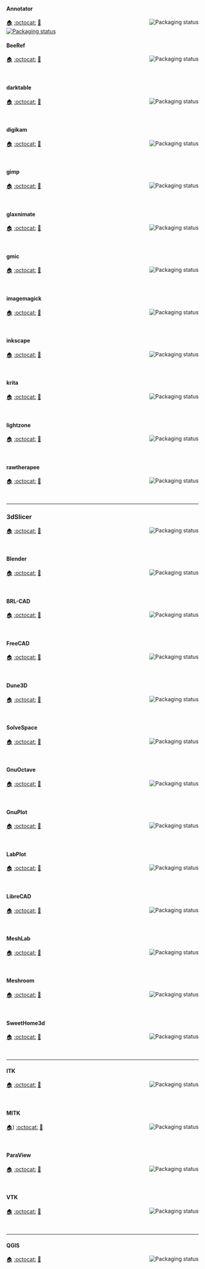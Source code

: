 #### Annotator
<a href="https://repology.org/project/annotator-images/versions">
    <img src="https://repology.org/badge/vertical-allrepos/annotator-images.svg?columns=3&header=Annotator&exclude_unsupported=1" alt="Packaging status" align="right">
</a>

[:house:](https://github.com/phase1geo/Annotator) [:octocat:](https://github.com/phase1geo/Annotator) [:bookmark:](https://github.com/phase1geo/Annotator/releases)
<br />
[![Packaging status](https://repology.org/badge/tiny-repos/annotator-images.svg)](https://repology.org/project/annotator-images/versions)
<br clear="right"/>

#### BeeRef
<a href="https://repology.org/project/beeref/versions">
    <img src="https://repology.org/badge/vertical-allrepos/beeref.svg?columns=3&header=BeeRef&exclude_unsupported=1" alt="Packaging status" align="right">
</a>

[:house:](https://beeref.org/) [:octocat:](https://github.com/rbreu/beeref) [:bookmark:](https://github.com/rbreu/beeref/blob/main/CHANGELOG.rst)

<br clear="right"/>

#### darktable
<a href="https://repology.org/project/darktable/versions">
    <img src="https://repology.org/badge/vertical-allrepos/darktable.svg?columns=3&header=darktable&exclude_unsupported=1" alt="Packaging status" align="right">
</a>

[:house:](https://darktable.org) [:octocat:](https://github.com/darktable-org/darktable) [:bookmark:](https://github.com/darktable-org/darktable/blob/master/RELEASE_NOTES.md)

<br clear="right"/>

#### digikam
<a href="https://repology.org/project/digikam/versions">
    <img src="https://repology.org/badge/vertical-allrepos/digikam.svg?columns=3&header=digikam&exclude_unsupported=1" alt="Packaging status" align="right">
</a>

[:house:](https://digikam.org/) [:octocat:](https://invent.kde.org/graphics/digikam) [:bookmark:](https://invent.kde.org/graphics/digikam/-/tree/master/project)

<br clear="right"/>

#### gimp
<a href="https://repology.org/project/gimp/versions">
    <img src="https://repology.org/badge/vertical-allrepos/gimp.svg?columns=3&header=gimp&exclude_unsupported=1" alt="Packaging status" align="right">
</a>

[:house:](https://gimp.org) [:octocat:](https://gitlab.gnome.org/GNOME/gimp) [:bookmark:](https://gitlab.gnome.org/GNOME/gimp/-/blob/master/NEWS?ref_type=heads)

<br clear="right"/>

#### glaxnimate
<a href="https://repology.org/project/glaxnimate/versions">
    <img src="https://repology.org/badge/vertical-allrepos/glaxnimate.svg?columns=3&header=glaxnimate&exclude_unsupported=1" alt="Packaging status" align="right">
</a>

[:house:](https://glaxnimate.mattbas.org/) [:octocat:](https://gitlab.com/mattbas/glaxnimate) [:bookmark:](https://gitlab.com/mattbas/glaxnimate/-/releases)

<br clear="right"/>

#### gmic
<a href="https://repology.org/project/gmic/versions">
    <img src="https://repology.org/badge/vertical-allrepos/gmic.svg?columns=3&header=gmic&exclude_unsupported=1" alt="Packaging status" align="right">
</a>

[:house:](https://gmic.eu) [:octocat:](https://github.com/GreycLab/gmic) [:bookmark:](https://discuss.pixls.us/tag/changelog)

<br clear="right"/>

#### imagemagick
<a href="https://repology.org/project/imagemagick/versions">
    <img src="https://repology.org/badge/vertical-allrepos/imagemagick.svg?columns=3&header=imagemagick&exclude_unsupported=1" alt="Packaging status" align="right">
</a>

[:house:](https://imagemagick.org/) [:octocat:](https://github.com/ImageMagick/ImageMagick) [:bookmark:](https://github.com/ImageMagick/Website/blob/main/ChangeLog.md)

<br clear="right"/>

#### inkscape
<a href="https://repology.org/project/inkscape/versions">
    <img src="https://repology.org/badge/vertical-allrepos/inkscape.svg?columns=3&header=inkscape&exclude_unsupported=1" alt="Packaging status" align="right">
</a>

[:house:](https://inkscape.org) [:octocat:](https://gitlab.com/inkscape/inkscape) [:bookmark:](https://gitlab.com/inkscape/inkscape/-/releases)

<br clear="right"/>

#### krita
<a href="https://repology.org/project/krita/versions">
    <img src="https://repology.org/badge/vertical-allrepos/krita.svg?columns=3&header=krita&exclude_unsupported=1" alt="Packaging status" align="right">
</a>

[:house:](https://krita.org) [:octocat:](https://invent.kde.org/graphics/krita) [:bookmark:](https://krita.org/en/release-notes/)

<br clear="right"/>

#### lightzone
<a href="https://repology.org/project/lightzone/versions">
    <img src="https://repology.org/badge/vertical-allrepos/lightzone.svg?columns=3&header=lightzone&exclude_unsupported=1" alt="Packaging status" align="right">
</a>

[:house:](https://github.com/ktgw0316/LightZone) [:octocat:](https://github.com/ktgw0316/LightZone) [:bookmark:](https://github.com/ktgw0316/LightZone/releases/latest)

<br clear="right"/>

#### rawtherapee
<a href="https://repology.org/project/rawtherapee/versions">
    <img src="https://repology.org/badge/vertical-allrepos/rawtherapee.svg?columns=3&header=rawtherapee&exclude_unsupported=1" alt="Packaging status" align="right">
</a>

[:house:](https://rawtherapee.com) [:octocat:](https://github.com/Beep6581/RawTherapee) [:bookmark:](https://github.com/Beep6581/RawTherapee/blob/dev/RELEASE_NOTES.txt)

<br clear="right"/>

----

### 3dSlicer
<a href="https://repology.org/project/3dslicer/versions">
    <img src="https://repology.org/badge/vertical-allrepos/3dslicer.svg?columns=3&header=3Dslicer&exclude_unsupported=1" alt="Packaging status" align="right">
</a>

[:house:](https://www.slicer.org/) [:octocat:](https://github.com/Slicer/Slicer/) [:bookmark:](https://discourse.slicer.org/c/announcements/7)

<br clear="right"/>


#### Blender
<a href="https://repology.org/project/blender/versions">
    <img src="https://repology.org/badge/vertical-allrepos/blender.svg?columns=3&header=Blender&exclude_unsupported=1" alt="Packaging status" align="right">
</a>

[:house:](https://blender.org) [:octocat:](https://projects.blender.org/blender/blender) [:bookmark:](https://www.blender.org/download/releases/)

<br clear="right"/>

#### BRL-CAD
<a href="https://repology.org/project/brlcad/versions">
    <img src="https://repology.org/badge/vertical-allrepos/brlcad.svg?columns=3&header=BRL-CAD&exclude_unsupported=1" alt="Packaging status" align="right">
</a>

[:house:](https://brlcad.org) [:octocat:](https://github.com/BRL-CAD/brlcad) [:bookmark:](https://github.com/BRL-CAD/brlcad/blob/main/NEWS)

<br clear="right"/>

#### FreeCAD
<a href="https://repology.org/project/freecad/versions">
    <img src="https://repology.org/badge/vertical-allrepos/freecad.svg?columns=3&header=FreeCAD&exclude_unsupported=1" alt="Packaging status" align="right">
</a>

[:house:](https://freecad.org) [:octocat:](https://github.com/FreeCAD/FreeCAD) [:bookmark:](https://github.com/FreeCAD/FreeCAD/commits/main)

<br clear="right"/>

#### Dune3D
<a href="https://repology.org/project/dune3d/versions">
    <img src="https://repology.org/badge/vertical-allrepos/dune3d.svg?columns=3&header=Dune3D&exclude_unsupported=1" alt="Packaging status" align="right">
</a>

[:house:](https://dune3d.org/) [:octocat:](https://github.com/dune3d/dune3d) [:bookmark:](https://github.com/dune3d/dune3d/blob/main/CHANGELOG.md)

<br clear="right"/>

#### SolveSpace
<a href="https://repology.org/project/solvespace/versions">
    <img src="https://repology.org/badge/vertical-allrepos/solvespace.svg?columns=3&header=SolveSpace&exclude_unsupported=1" alt="Packaging status" align="right">
</a>

[:house:](https://solvespace.com/) [:octocat:](https://github.com/solvespace/solvespace) [:bookmark:](https://github.com/solvespace/solvespace/blob/master/CHANGELOG.md)

<br clear="right"/>

#### GnuOctave
<a href="https://repology.org/project/octave/versions">
    <img src="https://repology.org/badge/vertical-allrepos/octave.svg?columns=3&header=GnuOctave&exclude_unsupported=1" alt="Packaging status" align="right">
</a>

[:house:](https://octave.org/) [:octocat:](https://hg.octave.org/octave/file/tip/) [:bookmark:](https://octave.org/news.html)

<br clear="right"/>


#### GnuPlot
<a href="https://repology.org/project/gnuplot/versions">
    <img src="https://repology.org/badge/vertical-allrepos/gnuplot.svg?columns=3&header=Gnuplot&exclude_unsupported=1" alt="Packaging status" align="right">
</a>

[:house:](http://www.gnuplot.info/) [:octocat:](https://sourceforge.net/p/gnuplot/gnuplot-main/ci/master/tree/) [:bookmark:](https://sourceforge.net/p/gnuplot/gnuplot-main/ci/master/tree/NEWS)

<br clear="right"/>


#### LabPlot
<a href="https://repology.org/project/labplot/versions">
    <img src="https://repology.org/badge/vertical-allrepos/labplot.svg?columns=3&header=LabPlot&exclude_unsupported=1" alt="Packaging status" align="right">
</a>

[:house:](https://labplot.kde.org/) [:octocat:](https://invent.kde.org/education/labplot) [:bookmark:](https://invent.kde.org/education/labplot/-/blob/master/ChangeLog)

<br clear="right"/>

#### LibreCAD
<a href="https://repology.org/project/librecad/versions">
    <img src="https://repology.org/badge/vertical-allrepos/librecad.svg?columns=3&header=LibreCAD&exclude_unsupported=1" alt="Packaging status" align="right">
</a>

[:house:](https://librecad.org/) [:octocat:](https://github.com/LibreCAD/LibreCAD/) [:bookmark:](https://github.com/LibreCAD/LibreCAD/blob/master/CHANGELOG.md)

<br clear="right"/>

#### MeshLab
<a href="https://repology.org/project/meshlab/versions">
    <img src="https://repology.org/badge/vertical-allrepos/meshlab.svg?columns=3&header=MeshLab&exclude_unsupported=1" alt="Packaging status" align="right">
</a>

[:house:](https://www.meshlab.net/) [:octocat:](https://github.com/cnr-isti-vclab/meshlab) [:bookmark:](https://github.com/cnr-isti-vclab/meshlab/releases)

<br clear="right"/>

#### Meshroom
<a href="https://repology.org/project/meshroom/versions">
    <img src="https://repology.org/badge/vertical-allrepos/meshroom.svg?columns=3&header=Meshroom&exclude_unsupported=1" alt="Packaging status" align="right">
</a>

[:house:](http://alicevision.org/) [:octocat:](https://github.com/alicevision/Meshroom) [:bookmark:](https://github.com/alicevision/Meshroom/blob/develop/CHANGES.md)

<br clear="right"/>

#### SweetHome3d
<a href="https://repology.org/project/sweethome3d/versions">
    <img src="https://repology.org/badge/vertical-allrepos/sweethome3d.svg?columns=3&header=SweetHome3d&exclude_unsupported=1" alt="Packaging status" align="right">
</a>

[:house:](https://sweethome3d.com/) [:octocat:](https://sourceforge.net/p/sweethome3d/code/HEAD/tree/trunk/) [:bookmark:](https://www.sweethome3d.com/history.jsp)

<br clear="right"/>

----

#### ITK
<a href="https://repology.org/project/insighttoolkit/versions">
    <img src="https://repology.org/badge/vertical-allrepos/insighttoolkit.svg?columns=3&header=ITK&exclude_unsupported=1" alt="Packaging status" align="right">
</a>

[:house:](https://itk.org/) [:octocat:](https://github.com/InsightSoftwareConsortium/ITK) [:bookmark:](https://github.com/InsightSoftwareConsortium/ITK/releases)

<br clear="right"/>

#### MITK
<a href="https://repology.org/project/mitk/versions">
    <img src="https://repology.org/badge/vertical-allrepos/mitk.svg?columns=3&header=MITK&exclude_unsupported=1" alt="Packaging status" align="right">
</a>

[:house:](https://www.mitk.org/)) [:octocat:](https://github.com/MITK/MITK) [:bookmark:](https://github.com/MITK/MITK/releases)

<br clear="right"/>

#### ParaView
<a href="https://repology.org/project/paraview/versions">
    <img src="https://repology.org/badge/vertical-allrepos/paraview.svg?columns=3&header=ParaView&exclude_unsupported=1" alt="Packaging status" align="right">
</a>

[:house:](https://www.paraview.org/) [:octocat:](https://gitlab.kitware.com/paraview/paraview) [:bookmark:](https://www.kitware.com/tag/release-notes/)

<br clear="right"/>

#### VTK
<a href="https://repology.org/project/vtk/versions">
    <img src="https://repology.org/badge/vertical-allrepos/vtk.svg?columns=3&header=VTK&exclude_unsupported=1" alt="Packaging status" align="right">
</a>

[:house:](https://vtk.org/) [:octocat:](https://gitlab.kitware.com/vtk/vtk) [:bookmark:](https://gitlab.kitware.com/vtk/vtk/-/tags)

<br clear="right"/>

----

#### QGIS
<a href="https://repology.org/project/qgis/versions">
    <img src="https://repology.org/badge/vertical-allrepos/qgis.svg?columns=3&header=QGIS&exclude_unsupported=1" alt="Packaging status" align="right">
</a>

[:house:](https://qgis.org/) [:octocat:](https://github.com/qgis/QGIS) [:bookmark:](https://github.com/qgis/QGIS/releases)

<br clear="right"/>
